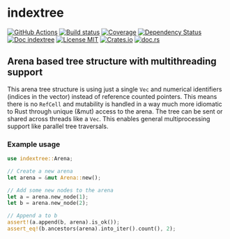 # indextree

[![GitHub Actions](https://github.com/saschagrunert/indextree/actions/workflows/test.yml/badge.svg)](https://github.com/saschagrunert/indextree/actions/workflows/test.yml)
[![Build status](https://ci.appveyor.com/api/projects/status/byraapuh9py02us0?svg=true)](https://ci.appveyor.com/project/saschagrunert/indextree)
[![Coverage](https://codecov.io/gh/saschagrunert/indextree/branch/main/graph/badge.svg)](https://codecov.io/gh/saschagrunert/indextree)
[![Dependency Status](https://deps.rs/repo/github/saschagrunert/indextree/status.svg)](https://deps.rs/repo/github/saschagrunert/indextree)
[![Doc indextree](https://img.shields.io/badge/main-indextree-blue.svg)](https://saschagrunert.github.io/indextree/doc/indextree)
[![License MIT](https://img.shields.io/badge/license-MIT-blue.svg)](https://github.com/saschagrunert/indextree/blob/main/LICENSE)
[![Crates.io](https://img.shields.io/crates/v/indextree.svg)](https://crates.io/crates/indextree)
[![doc.rs](https://docs.rs/indextree/badge.svg)](https://docs.rs/indextree)

## Arena based tree structure with multithreading support

This arena tree structure is using just a single `Vec` and numerical identifiers
(indices in the vector) instead of reference counted pointers. This means there
is no `RefCell` and mutability is handled in a way much more idiomatic to Rust
through unique (&mut) access to the arena. The tree can be sent or shared across
threads like a `Vec`. This enables general multiprocessing support like
parallel tree traversals.

### Example usage

```rust
use indextree::Arena;

// Create a new arena
let arena = &mut Arena::new();

// Add some new nodes to the arena
let a = arena.new_node(1);
let b = arena.new_node(2);

// Append a to b
assert!(a.append(b, arena).is_ok());
assert_eq!(b.ancestors(arena).into_iter().count(), 2);
```
